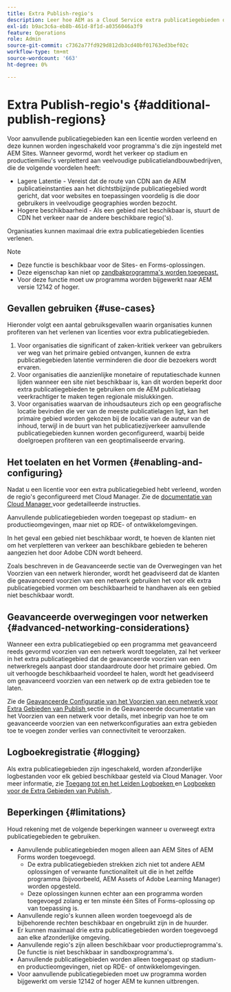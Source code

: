 ```yaml
---
title: Extra Publish-regio's
description: Leer hoe AEM as a Cloud Service extra publicatiegebieden ondersteunt voor een hogere beschikbaarheid en een lagere latentie.
exl-id: b9ac3c6a-eb8b-461d-8f1d-a0356046a3f9
feature: Operations
role: Admin
source-git-commit: c7362a77fd929d812db3cd40bf01763ed3bef02c
workflow-type: tm+mt
source-wordcount: '663'
ht-degree: 0%

---
```



# Extra Publish-regio&#39;s {#additional-publish-regions}

Voor aanvullende publicatiegebieden kan een licentie worden verleend en deze kunnen worden ingeschakeld voor programma&#39;s die zijn ingesteld met AEM Sites. Wanneer gevormd, wordt het verkeer op stadium en productiemilieu&#39;s verpletterd aan veelvoudige publicatielandbouwbedrijven, die de volgende voordelen heeft:

* Lagere Latentie - Vereist dat de route van CDN aan de AEM publicatieinstanties aan het dichtstbijzijnde publicatiegebied wordt gericht, dat voor websites en toepassingen voordelig is die door gebruikers in veelvoudige geographies worden bezocht.
* Hogere beschikbaarheid - Als een gebied niet beschikbaar is, stuurt de CDN het verkeer naar de andere beschikbare regio(&#39;s).

Organisaties kunnen maximaal drie extra publicatiegebieden licenties verlenen.

>[!NOTE]
>
>* Deze functie is beschikbaar voor de Sites- en Forms-oplossingen.
>* Deze eigenschap kan niet op [ zandbakprogramma&#39;s worden toegepast.](/help/implementing/cloud-manager/getting-access-to-aem-in-cloud/introduction-sandbox-programs.md)
>* Voor deze functie moet uw programma worden bijgewerkt naar AEM versie 12142 of hoger.

## Gevallen gebruiken {#use-cases}

Hieronder volgt een aantal gebruiksgevallen waarin organisaties kunnen profiteren van het verlenen van licenties voor extra publicatiegebieden.

1. Voor organisaties die significant of zaken-kritiek verkeer van gebruikers ver weg van het primaire gebied ontvangen, kunnen de extra publicatiegebieden latentie verminderen die door die bezoekers wordt ervaren.
1. Voor organisaties die aanzienlijke monetaire of reputatieschade kunnen lijden wanneer een site niet beschikbaar is, kan dit worden beperkt door extra publicatiegebieden te gebruiken om de AEM publicatielaag veerkrachtiger te maken tegen regionale mislukkingen.
1. Voor organisaties waarvan de inhoudsauteurs zich op een geografische locatie bevinden die ver van de meeste publicatielagen ligt, kan het primaire gebied worden gekozen bij de locatie van de auteur van de inhoud, terwijl in de buurt van het publicatiezijverkeer aanvullende publicatiegebieden kunnen worden geconfigureerd, waarbij beide doelgroepen profiteren van een geoptimaliseerde ervaring.

## Het toelaten en het Vormen {#enabling-and-configuring}

Nadat u een licentie voor een extra publicatiegebied hebt verleend, worden de regio&#39;s geconfigureerd met Cloud Manager. Zie de [ documentatie van Cloud Manager ](/help/implementing/cloud-manager/manage-environments.md#multiple-regions) voor gedetailleerde instructies.

Aanvullende publicatiegebieden worden toegepast op stadium- en productieomgevingen, maar niet op RDE- of ontwikkelomgevingen.

In het geval een gebied niet beschikbaar wordt, te hoeven de klanten niet om het verpletteren van verkeer aan beschikbare gebieden te beheren aangezien het door Adobe CDN wordt beheerd.

Zoals beschreven in de Geavanceerde sectie van de Overwegingen van het Voorzien van een netwerk hieronder, wordt het geadviseerd dat de klanten die geavanceerd voorzien van een netwerk gebruiken het voor elk extra publicatiegebied vormen om beschikbaarheid te handhaven als een gebied niet beschikbaar wordt.


## Geavanceerde overwegingen voor netwerken {#advanced-networking-considerations}

Wanneer een extra publicatiegebied op een programma met geavanceerd reeds gevormd voorzien van een netwerk wordt toegelaten, zal het verkeer in het extra publicatiegebied dat de geavanceerde voorzien van een netwerkregels aanpast door standaardroute door het primaire gebied. Om uit verhoogde beschikbaarheid voordeel te halen, wordt het geadviseerd om geavanceerd voorzien van een netwerk op de extra gebieden toe te laten.

Zie de [ Geavanceerde Configuratie van het Voorzien van een netwerk voor Extra Gebieden van Publish ](/help/security/configuring-advanced-networking.md#advanced-networking-configuration-for-additional-publish-regions) sectie in de Geavanceerde documentatie van het Voorzien van een netwerk voor details, met inbegrip van hoe te om geavanceerde voorzien van een netwerkconfiguraties aan extra gebieden toe te voegen zonder verlies van connectiviteit te veroorzaken.

## Logboekregistratie {#logging}

Als extra publicatiegebieden zijn ingeschakeld, worden afzonderlijke logbestanden voor elk gebied beschikbaar gesteld via Cloud Manager. Voor meer informatie, zie [ Toegang tot en het Leiden Logboeken ](/help/implementing/cloud-manager/manage-logs.md) en [ Logboeken voor de Extra Gebieden van Publish ](/help/implementing/developing/introduction/logging.md#logs-for-additional-publish-regions).

## Beperkingen {#limitations}

Houd rekening met de volgende beperkingen wanneer u overweegt extra publicatiegebieden te gebruiken.

* Aanvullende publicatiegebieden mogen alleen aan AEM Sites of AEM Forms worden toegevoegd.
   * De extra publicatiegebieden strekken zich niet tot andere AEM oplossingen of verwante functionaliteit uit die in het zelfde programma (bijvoorbeeld, AEM Assets of Adobe Learning Manager) worden opgesteld.
   * Deze oplossingen kunnen echter aan een programma worden toegevoegd zolang er ten minste één Sites of Forms-oplossing op van toepassing is.
* Aanvullende regio&#39;s kunnen alleen worden toegevoegd als de bijbehorende rechten beschikbaar en ongebruikt zijn in de huurder.
* Er kunnen maximaal drie extra publicatiegebieden worden toegevoegd aan elke afzonderlijke omgeving.
* Aanvullende regio&#39;s zijn alleen beschikbaar voor productieprogramma&#39;s. De functie is niet beschikbaar in sandboxprogramma&#39;s.
* Aanvullende publicatiegebieden worden alleen toegepast op stadium- en productieomgevingen, niet op RDE- of ontwikkelomgevingen.
* Voor aanvullende publicatiegebieden moet uw programma worden bijgewerkt om versie 12142 of hoger AEM te kunnen uitbrengen.
